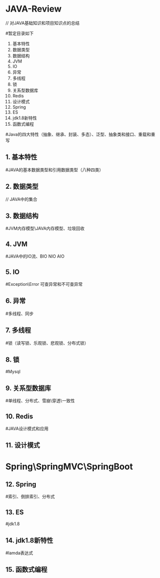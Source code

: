 # JAVA-Review
// 对JAVA基础知识和项目知识点的总结

#暂定目录如下
1. 基本特性
2. 数据类型
3. 数据结构
4. JVM
5. IO
6. 异常
7. 多线程
8. 锁
9. 关系型数据库
10. Redis
11. 设计模式
12. Spring
13. ES
14. jdk1.8新特性
15. 函数式编程 




#Java的四大特性（抽象、继承、封装、多态）、泛型、抽象类和接口、重载和重写
## 1. 基本特性

#JAVA的基本数据类型和引用数据类型（八种四类）
## 2. 数据类型

//  JAVA中的集合
## 3. 数据结构

#JVM内存模型\JAVA内存模型、垃圾回收
## 4. JVM

#JAVA中的IO流、BIO NIO AIO
## 5. IO

#Exception\Error 可查异常和不可查异常
## 6. 异常

#多线程、同步
## 7. 多线程

#锁（读写锁、乐观锁、悲观锁、分布式锁）
## 8. 锁

#Mysql
## 9. 关系型数据库

#单线程、分布式、雪崩\穿透\一致性
## 10. Redis

#JAVA设计模式和应用
## 11. 设计模式

# Spring\SpringMVC\SpringBoot
## 12. Spring

#索引、倒排索引、分布式
## 13. ES

#jdk1.8
## 14. jdk1.8新特性

#lamda表达式
## 15. 函数式编程 
